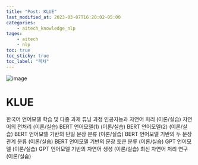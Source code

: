 ```yaml
---
title: "Post: KLUE"
last_modified_at: 2023-03-07T16:20:02-05:00
categories:
    - aitech_knowledge_nlp
tages:
    - aitech
    - nlp
toc: true
toc_sticky: true
toc_label: "목차"
---
```



![image](../../../image/aitech.png)


# KLUE

한국어 언어모델 학습 및 다중 과제 튜닝 과정
인공지능과 자연어 처리 (이론/실습)
자연어의 전처리 (이론/실습)
BERT 언어모델(1) (이론/실습)
BERT 언어모델(2) (이론/실습)
BERT 언어모델 기반의 단일 문장 분류 (이론/실습)
BERT 언어모델 기반의 두 문장 관계 분류 (이론/실습)
BERT 언어모델 기반의 문장 토큰 분류 (이론/실습)
GPT 언어모델 (이론/실습)
GPT 언어모델 기반의 자연어 생성 (이론/실습)
최신 자연어 처리 연구 (이론/실습)

